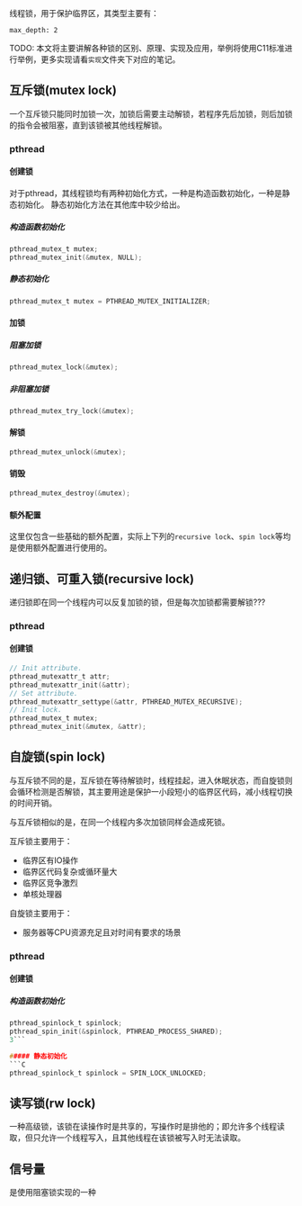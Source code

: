 线程锁，用于保护临界区，其类型主要有：
```toc
max_depth: 2
```

TODO: 本文将主要讲解各种锁的区别、原理、实现及应用，举例将使用C11标准进行举例，更多实现请看`实现`文件夹下对应的笔记。

## 互斥锁(mutex lock)

一个互斥锁只能同时加锁一次，加锁后需要主动解锁，若程序先后加锁，则后加锁的指令会被阻塞，直到该锁被其他线程解锁。

### pthread

#### 创建锁

对于pthread，其线程锁均有两种初始化方式，一种是构造函数初始化，一种是静态初始化。
静态初始化方法在其他库中较少给出。

##### 构造函数初始化
```C
pthread_mutex_t mutex;
pthread_mutex_init(&mutex, NULL);
```
##### 静态初始化
```C
pthread_mutex_t mutex = PTHREAD_MUTEX_INITIALIZER;
```

#### 加锁
##### 阻塞加锁
```C
pthread_mutex_lock(&mutex);
```

##### 非阻塞加锁
```C
pthread_mutex_try_lock(&mutex);
```

#### 解锁

```C
pthread_mutex_unlock(&mutex);
```

#### 销毁
```C
pthread_mutex_destroy(&mutex);
```


#### 额外配置
这里仅包含一些基础的额外配置，实际上下列的`recursive lock`、`spin lock`等均是使用额外配置进行使用的。

## 递归锁、可重入锁(recursive lock)

递归锁即在同一个线程内可以反复加锁的锁，但是每次加锁都需要解锁???

### pthread
#### 创建锁
```C
// Init attribute.
pthread_mutexattr_t attr;
pthread_mutexattr_init(&attr);
// Set attribute.
pthread_mutexattr_settype(&attr, PTHREAD_MUTEX_RECURSIVE);
// Init lock.
pthread_mutex_t mutex;
pthread_mutex_init(&mutex, &attr);
```


## 自旋锁(spin lock)

与互斥锁不同的是，互斥锁在等待解锁时，线程挂起，进入休眠状态，而自旋锁则会循环检测是否解锁，其主要用途是保护一小段短小的临界区代码，减小线程切换的时间开销。

与互斥锁相似的是，在同一个线程内多次加锁同样会造成死锁。

互斥锁主要用于：
* 临界区有IO操作
* 临界区代码复杂或循环量大
* 临界区竞争激烈
* 单核处理器

自旋锁主要用于：
* 服务器等CPU资源充足且对时间有要求的场景

### pthread
#### 创建锁

##### 构造函数初始化
```C
pthread_spinlock_t spinlock;
pthread_spin_init(&spinlock, PTHREAD_PROCESS_SHARED);
3```

##### 静态初始化
```C
pthread_spinlock_t spinlock = SPIN_LOCK_UNLOCKED;
```

## 读写锁(rw lock)

一种高级锁，该锁在读操作时是共享的，写操作时是排他的；即允许多个线程读取，但只允许一个线程写入，且其他线程在该锁被写入时无法读取。



## 信号量

是使用阻塞锁实现的一种